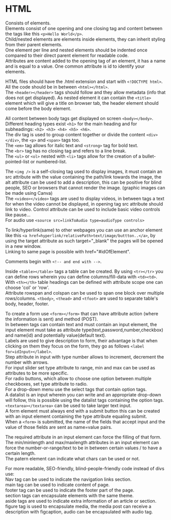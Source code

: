 # HTML

Consists of elements.<br>
Elements consist of one opening and one closing tag and content between the tags like this `<p>Hello World</p>`.<br>
Child/nested elements are elements inside elements, they can inherit styling from their parent elements.<br>
One element per line and nested elements should be indented once compared to their direct parent element for readable code.<br>
Attributes are content added to the opening tag of an element, it has a name and is equal to a value. One common attribute is id to identify your elements.

HTML files should have the .html extension and start with `<!DOCTYPE html>`.<br>
All the code should be in between `<html></html>`.<br>
The `<header></header>` tags should follow and they allow metadata (info that does not get displayed). As nested element it can contain the `<title>` element which will give a title on browser tab, the header element should come before the body element.

All content between body tags get displayed on screen `<body></body>`.<br>
Different heading types exist `<h1>` for the main heading and for subheadings: `<h2> <h3> <h4> <h5> <h6>`.<br>
The div tag is used to group content together or divide the content `<div></div>`, the `<p>` and `<span>` tags too.<br>
The `<em>` tag allows for italic text and `<strong>` tag for bold text.<br>
The `<br>` tag has no closing tag and refers to a line break.<br>
The `<ul>` or `<ol>` nested with `<li>` tags allow for the creation of a bullet-pointed-list or numbered-list.

The `<img />` is a self-closing tag used to display images, it must contain an src attribute with the value containing the path/link towards the image, the alt attribute can be used to add a description, this can be positive for blind people, SEO or browsers that cannot render the image. (graphic images can be made using Canva)<br>
The `<video></video>` tags are used to display videos, in between tags a text for when the video cannot be displayed, in opening tag src attribute should link to video. Control attribute can be used to include basic video controls like pause...<br>
For audio use `<source src=linkToAudio type=audioType controls>`

To link/hyperlink(same) to other webpages you can use an anchor element like this `<a href=hyperlink/relativePath>text/image/buttton..</a>`, by using the target attribute as such target="_blank" the pages will be opened in a new window. <br>
Linking to same page is possible with href="#idOfElement".

Comments begin with `<!-- and end with -->`.

Inside `<table></table>` tags a table can be created. By using `<tr></tr>` you can define rows wherein you can define columns/fill-data with `<td><td>`.<br>
With `<th></th>` table headings can be defined with attribute scope one can choose 'col' or 'row'.<br>
Attribute rowspan and colspan can be used to span one block over multiple rows/columns. `<tbody>`, `<thead>` and `<tfoot>` are used to separate table's body, header, footer.

To create a form use `<form></form>` that can have attribute action (where the information is sent) and method (POST).<br>
In between tags can contain text and must contain an input element, the input element must take as attribute type(text,password,number,checkbox) and name(id) and potentially value(default text).<br>
Labels are used to give description to form, their advantage is that when clicking on them they focus on the form, they go as follows `<label for=idInput></label>`.<br>
Step attribute in input with type number allows to increment, decrement the number with arrows.<br>
For input slider set type attribute to range, min and max can be used as attributes to be more specific.<br>
For radio buttons, which allow to choose one option between multiple checkboxes, set type attribute to radio.<br>
For a drop-down menu use the select tags that contain option tags.<br>
A datalist is an input wherein you can write and an appropriate drop-down will follow, this is possible using the datalist tags containing the option tags.<br>
`<textarea></textarea>` can be used to take larger text input.<br>
A form element must always end with a submit button this can be created with an input element containing the type attribute equaling submit.<br>
When a `<form>` is submitted, the name of the fields that accept input and the value of those fields are sent as name=value pairs.

The required attribute in an input element can force the filling of that form.<br>
The min/minlength and max/maxlength attributes in an input element can force the number-or-range/text to be in between certain values / to have a certain length.<br>
The patern element can indicate what chars can be used or not.

For more readable, SEO-friendly, blind-people-friendly code instead of divs use:<br>
Nav tag can be used to indicate the navigation links section.<br>
main tag can be used to indicate content of page.<br>
footer tag can be used to indicate the footer part of the page.<br>
section tags can encapsulate elements with the same theme.<br>
aside tags are used to indicate extra information of an article or section.<br>
figure tag is used to encapsulate media, the media post can receive a description with figcaption, audio can be encapsulated with audio tag.
